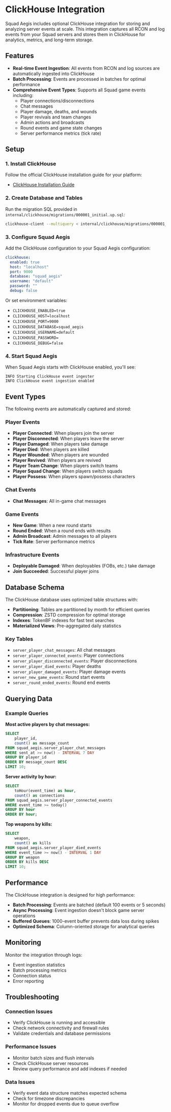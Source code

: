 # ClickHouse Integration

Squad Aegis includes optional ClickHouse integration for storing and analyzing server events at scale. This integration captures all RCON and log events from your Squad servers and stores them in ClickHouse for analytics, metrics, and long-term storage.

## Features

- **Real-time Event Ingestion**: All events from RCON and log sources are automatically ingested into ClickHouse
- **Batch Processing**: Events are processed in batches for optimal performance
- **Comprehensive Event Types**: Supports all Squad game events including:
  - Player connections/disconnections
  - Chat messages
  - Player damage, deaths, and wounds
  - Player revivals and team changes
  - Admin actions and broadcasts
  - Round events and game state changes
  - Server performance metrics (tick rate)

## Setup

### 1. Install ClickHouse

Follow the official ClickHouse installation guide for your platform:
- [ClickHouse Installation Guide](https://clickhouse.com/docs/en/getting-started/install)

### 2. Create Database and Tables

Run the migration SQL provided in `internal/clickhouse/migrations/000001_initial.up.sql`:

```bash
clickhouse-client --multiquery < internal/clickhouse/migrations/000001_initial.up.sql
```

### 3. Configure Squad Aegis

Add the ClickHouse configuration to your Squad Aegis configuration:

```yaml
clickhouse:
  enabled: true
  host: "localhost"
  port: 9000
  database: "squad_aegis"
  username: "default"
  password: ""
  debug: false
```

Or set environment variables:
- `CLICKHOUSE_ENABLED=true`
- `CLICKHOUSE_HOST=localhost`
- `CLICKHOUSE_PORT=9000`
- `CLICKHOUSE_DATABASE=squad_aegis`
- `CLICKHOUSE_USERNAME=default`
- `CLICKHOUSE_PASSWORD=`
- `CLICKHOUSE_DEBUG=false`

### 4. Start Squad Aegis

When Squad Aegis starts with ClickHouse enabled, you'll see:

```
INFO Starting ClickHouse event ingester
INFO ClickHouse event ingestion enabled
```

## Event Types

The following events are automatically captured and stored:

### Player Events
- **Player Connected**: When players join the server
- **Player Disconnected**: When players leave the server
- **Player Damaged**: When players take damage
- **Player Died**: When players are killed
- **Player Wounded**: When players are wounded
- **Player Revived**: When players are revived
- **Player Team Change**: When players switch teams
- **Player Squad Change**: When players switch squads
- **Player Possess**: When players spawn/possess characters

### Chat Events
- **Chat Messages**: All in-game chat messages

### Game Events
- **New Game**: When a new round starts
- **Round Ended**: When a round ends with results
- **Admin Broadcast**: Admin messages to all players
- **Tick Rate**: Server performance metrics

### Infrastructure Events
- **Deployable Damaged**: When deployables (FOBs, etc.) take damage
- **Join Succeeded**: Successful player joins

## Database Schema

The ClickHouse database uses optimized table structures with:

- **Partitioning**: Tables are partitioned by month for efficient queries
- **Compression**: ZSTD compression for optimal storage
- **Indexes**: TokenBF indexes for fast text searches
- **Materialized Views**: Pre-aggregated daily statistics

### Key Tables

- `server_player_chat_messages`: All chat messages
- `server_player_connected_events`: Player connections
- `server_player_disconnected_events`: Player disconnections  
- `server_player_died_events`: Player deaths
- `server_player_damaged_events`: Player damage events
- `server_new_game_events`: Round start events
- `server_round_ended_events`: Round end events

## Querying Data

### Example Queries

**Most active players by chat messages:**
```sql
SELECT 
    player_id,
    count() as message_count
FROM squad_aegis.server_player_chat_messages 
WHERE sent_at >= now() - INTERVAL 7 DAY
GROUP BY player_id 
ORDER BY message_count DESC 
LIMIT 10;
```

**Server activity by hour:**
```sql
SELECT 
    toHour(event_time) as hour,
    count() as connections
FROM squad_aegis.server_player_connected_events 
WHERE event_time >= today()
GROUP BY hour 
ORDER BY hour;
```

**Top weapons by kills:**
```sql
SELECT 
    weapon,
    count() as kills
FROM squad_aegis.server_player_died_events 
WHERE event_time >= now() - INTERVAL 1 DAY
GROUP BY weapon 
ORDER BY kills DESC 
LIMIT 10;
```

## Performance

The ClickHouse integration is designed for high performance:

- **Batch Processing**: Events are batched (default 100 events or 5 seconds)
- **Async Processing**: Event ingestion doesn't block game server operations
- **Buffered Queues**: 1000-event buffer prevents data loss during spikes
- **Optimized Schema**: Column-oriented storage for analytical queries

## Monitoring

Monitor the integration through logs:

- Event ingestion statistics
- Batch processing metrics
- Connection status
- Error reporting

## Troubleshooting

### Connection Issues
- Verify ClickHouse is running and accessible
- Check network connectivity and firewall rules
- Validate credentials and database permissions

### Performance Issues
- Monitor batch sizes and flush intervals
- Check ClickHouse server resources
- Review query performance and add indexes if needed

### Data Issues
- Verify event data structure matches expected schema
- Check for timezone discrepancies
- Monitor for dropped events due to queue overflow

